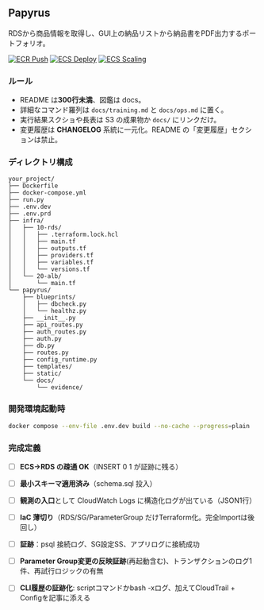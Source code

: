 ## Papyrus

RDSから商品情報を取得し、GUI上の納品リストから納品書をPDF出力するポートフォリオ。

[![ECR Push](https://github.com/Nickelth/papyrus-invoice/actions/workflows/ecr-push.yml/badge.svg)](../../actions)
[![ECS Deploy](https://github.com/Nickelth/papyrus-invoice/actions/workflows/ecs-deploy.yml/badge.svg)](../../actions)
[![ECS Scaling](https://github.com/Nickelth/papyrus-invoice/actions/workflows/ecs-scale.yml/badge.svg)](../../actions)

### ルール

- README は**300行未満**、図鑑は docs。
- 詳細なコマンド羅列は `docs/training.md` と `docs/ops.md` に置く。
- 実行結果スクショや長表は S3 の成果物か `docs/` にリンクだけ。
- 変更履歴は **CHANGELOG** 系統に一元化。README の「変更履歴」セクションは禁止。

### ディレクトリ構成

```plaintext
your_project/
├── Dockerfile
├── docker-compose.yml
├── run.py
├── .env.dev
├── .env.prd
├── infra/
│   ├── 10-rds/
│   │   ├── .terraform.lock.hcl
│   │   ├── main.tf
│   │   ├── outputs.tf
│   │   ├── providers.tf
│   │   ├── variables.tf
│   │   └── versions.tf
│   └── 20-alb/
│       └── main.tf
└── papyrus/
    ├── blueprints/
    │   ├── dbcheck.py
    │   └── healthz.py
    ├── __init__.py
    ├── api_routes.py
    ├── auth_routes.py
    ├── auth.py
    ├── db.py
    ├── routes.py
    ├── config_runtime.py
    ├── templates/
    ├── static/
    └── docs/
        └── evidence/
```

### 開発環境起動時

```bash
docker compose --env-file .env.dev build --no-cache --progress=plain
```

### 完成定義

- [ ] **ECS→RDS の疎通 OK**（INSERT 0 1 が証跡に残る） 

- [ ] **最小スキーマ適用済み**（schema.sql 投入） 

- [ ] **観測の入口**として CloudWatch Logs に構造化ログが出ている（JSON1行） 

- [ ] **IaC 薄切り**（RDS/SG/ParameterGroup だけTerraform化。完全Importは後回し） 

- [ ] **証跡**：psql 接続ログ、SG設定SS、アプリログに接続成功 

- [ ] **Parameter Group変更の反映証跡**(再起動含む)、トランザクションのログ1件、再試行ロジックの有無 

- [ ] **CLI履歴の証跡化**: scriptコマンドかbash -xログ、加えてCloudTrail + Configを記事に添える